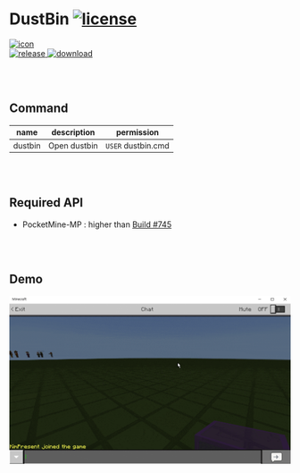 # DustBin [![license](https://img.shields.io/github/license/PMMPPlugin/DustBin.svg?label=License)](LICENSE)
[![icon](meta/icon/192x192.png?raw=true)]()  
[![release](https://img.shields.io/github/release/PMMPPlugin/DustBin.svg?label=Release) ![download](https://img.shields.io/github/downloads/PMMPPlugin/DustBin/total.svg?label=Download)](https://github.com/PMMPPlugin/DustBin/releases/latest)
  
<br/><br/>
  
## Command
| name    | description  | permission       |
| :-----: | :----------: | :--------------: |
| dustbin | Open dustbin | `USER` dustbin.cmd |
  
<br/><br/>
  
## Required API
- PocketMine-MP : higher than [Build #745](https://jenkins.pmmp.io/job/PocketMine-MP/745)
  
<br/><br/>
  
## Demo
![demo](meta/screenshot/demo.gif?raw=true)